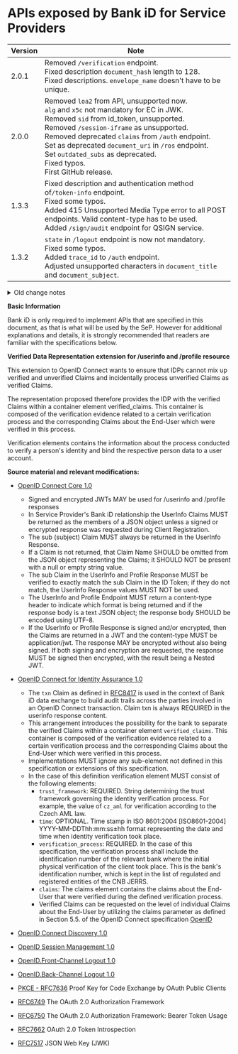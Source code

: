 # APIs exposed by Bank iD for Service Providers

| Version | Note                                                                                                                                                                                                                                                                                                                                                                                                                   |
|---------|------------------------------------------------------------------------------------------------------------------------------------------------------------------------------------------------------------------------------------------------------------------------------------------------------------------------------------------------------------------------------------------------------------------------|
| 2.0.1   | Removed ```/verification``` endpoint.<br>Fixed description ```document_hash``` length to 128.<br>Fixed descriptions. ```envelope_name``` doesn't have to be unique.                                                                                                                                                                                                                                                    |
| 2.0.0   | Removed ```loa2``` from API, unsupported now.<br>```alg``` and ```x5c``` not mandatory for EC in JWK.<br>Removed ```sid``` from id_token, unsupported.<br>Removed ```/session-iframe``` as unsupported.<br>Removed deprecated ```claims``` from ```/auth``` endpoint.<br> Set as deprecated ```document_uri``` in ```/ros``` endpoint.<br>Set ```outdated_subs``` as deprecated.<br>Fixed typos.<br>First GitHub release. |
| 1.3.3   | Fixed description and authentication method of```/token-info``` endpoint.<br>Fixed some typos.<br>Added 415 Unsupported Media Type error to all POST endpoints. Valid content-type has to be used.<br>Added ```/sign/audit``` endpoint for QSIGN service.                                                                                                                                                              |
| 1.3.2   | ```state``` in ```/logout``` endpoint is now not mandatory.<br>Fixed some typos.<br>Added ```trace_id``` to ```/auth``` endpoint.<br>Adjusted unsupported characters in ```document_title``` and ```document_subject```.                                                                                                                                                                                               |

<details>
<summary>Old change notes</summary>

| Version | Note                                                                                                                                                                                                                                                                                                                                                                                                                                                                                                                                                                                                                                                                                                                                                                |
|---------|---------------------------------------------------------------------------------------------------------------------------------------------------------------------------------------------------------------------------------------------------------------------------------------------------------------------------------------------------------------------------------------------------------------------------------------------------------------------------------------------------------------------------------------------------------------------------------------------------------------------------------------------------------------------------------------------------------------------------------------------------------------------|
| 1.3.1   | New GET endpoint for ```/logout```.<br>Removed mandatory requirement for ```redirect_uri``` in ```refresh_token``` authorization request.<br>Fixed some typos.<br>```document_id``` in ```/ros``` endpoint is mandatory and could have any value, is not checked against PDF files.<br>Adjusted unsupported characters in ```document_title``` and ```document_subject```.<br>New ```/sign/status``` endpoint for sign status verification.<br>```state``` and ```nonce``` are now mandatory in ```/ros``` and ```/auth``` endpoints to strengthen security.                                                                                                                                                                                                        |
| 1.3.0   | New error ```basic_registers_unavailable``` in ```ros``` endpoint.<br>Miminal value for ```max_age``` in ```/ros``` endpoint is now set to 600 seconds.<br>For PDF 2.0 files, document_id will be acquired from XMP metadata.                                                                                                                                                                                                                                                                                                                                                                                                                                                                                                                                       |
| 1.2.9   | New callback ```auth_failed``` in case ```code``` has been already issued.<br>New callback ```insufficient_scope``` in case missing required scopes from IdP for SIGN service.<br>New callback ```basic_registers_unavaiable``` for QSIGN service.<br>New parameter ```seal_visibility``` in ```/ros``` endpoint. In case you require seal visible on documents in SIGN or QSIGN<br>Fixed status codes for get and post in ```/authorize``` endpoint<br>Added ```401``` status code to ```/token``` endpoint                                                                                                                                                                                                                                                        |
| 1.2.8   | fixed service name in ```available_services``` in /api/v1/banks endpoint from ```QSIGN``` to ```QUALIFIED_SIGNATURE```<br>removed ```profile.verification``` from /userinfo endpoint example to be inline with the rest of the documentation                                                                                                                                                                                                                                                                                                                                                                                                                                                                                                                        |
| 1.2.7   | ```claims``` in auth endpoint request set as deprecated.                                                                                                                                                                                                                                                                                                                                                                                                                                                                                                                                                                                                                                                                                                            |
| 1.2.6   | Fixed missing ```hash_alg``` in ```multiDocumentObject```.<br>```primary_nationality``` set as deprecated.                                                                                                                                                                                                                                                                                                                                                                                                                                                                                                                                                                                                                                                          |
| 1.2.5   | Added ```500``` error to /profile, /token, /ros and /token-info endpoints.<br>Fixed enum in banks' ```available_services```.                                                                                                                                                                                                                                                                                                                                                                                                                                                                                                                                                                                                                                        |
| 1.2.4   | Added support for additional types of id cards `OP` and `CA`, Czech Republic documents without machine readable zone.<br>Added unsupported characters to ```document_title``` description .<br>Added ```503``` Temporarily unavailable error to ```/ros``` endpoint in case Basic Registers have planned downtime.<br>Fixed typos in addresses and idcards scopes.<br>Fixed supported ```response_type``` in ```/ros``` endpoint.<br>```valid_to``` in ```idcards``` is now not mandatory, due to missing parameter in idcards type 'OP', in all other typess it's still mandatory on application level.                                                                                                                                                            |
| 1.2.3   | Fixed description for ```not_implemented```.<br>Renamed auth error callback ```client_not_eligible``` to ```user_not_eligible```.                                                                                                                                                                                                                                                                                                                                                                                                                                                                                                                                                                                                                                   |
| 1.2.2   | Fixed description for ```document_language```.                                                                                                                                                                                                                                                                                                                                                                                                                                                                                                                                                                                                                                                                                                                      |
| 1.2.1   | New scopes for Qualified signatures ```sign.qualified``` and ```sign.officially_certified```.<br>Fixed typos and missing descriptions.                                                                                                                                                                                                                                                                                                                                                                                                                                                                                                                                                                                                                              |
| 1.2.0   | Fixed response code for /ros endpoint, it's now correctly 200 instead of 201.<br>New callback ```sign_error```, if PDF document(s) cannot be signed, this callback will be returned.<br>New callback ```client_not_eligible```, if authorization is not possible due to age or legal capacity restrictions.<br>Added ```traceId``` to all endpoints for support purposes.<br>Added ```sign_field``` to ```documentObject``` and ```documentObjects``` to support PDF signature field annotations.<br>```sign_area``` is now set as not mandatory.<br>Fixed ```exp``` in /ros response, it's correctly integer instead of date-time.<br>Fixed missing ```upload_uris``` in /ros response.<br>Cleanup of unused objects.<br>Modified for better code generation.<br>	 |
| 1.1.21  | Fixed element ```paymentAccountsDetails```, it's array now instead of object.                                                                                                                                                                                                                                                                                                                                                                                                                                                                                                                                                                                                                                                                                       |
| 1.1.20  | New elements in /profile addresses (cityarea, evidencenumber) and payment accounts details<br>New types of idcards by ROB<br>New callback "eid_doesnt_exist"                                                                                                                                                                                                                                                                                                                                                                                                                                                                                                                                                                                                        |
| 1.1.19  | Added ```outdated_subs``` field to IDToken and AuthorizationIDToken containing all identifiers from the associated identities provided to the application via Bank iD.<br>Some elements in Document Objects may be empty                                                                                                                                                                                                                                                                                                                                                                                                                                                                                                                                            |
| 1.1.18  | Added new feature for support of signature of multiple documents.                                                                                                                                                                                                                                                                                                                                                                                                                                                                                                                                                                                                                                                                                                   |
| 1.1.17  | Added new parameter ```available_services``` in Bank List API.                                                                                                                                                                                                                                                                                                                                                                                                                                                                                                                                                                                                                                                                                                      |
| 1.1.16  | As part of the unification, the ```upload_url``` parameter in the GET /verification response has been renamed to ```upload_uri```<br>The query parameter ```document_id``` in GET /verification is newly defined as optional<br>New response type 501 in /ros endpoint                                                                                                                                                                                                                                                                                                                                                                                                                                                                                              |
| 1.1.15  | Removed the ```whole_document``` parameter from the document /verification response                                                                                                                                                                                                                                                                                                                                                                                                                                                                                                                                                                                                                                                                                 |
| 1.1.14  | Updates and examples for the Sign service                                                                                                                                                                                                                                                                                                                                                                                                                                                                                                                                                                                                                                                                                                                           |
| 1.1.13  | The element time in the verification is now optional                                                                                                                                                                                                                                                                                                                                                                                                                                                                                                                                                                                                                                                                                                                |
| 1.1.12  | The time in ```verified_clamis.verification.time``` must be **with colon in date offset** (e.g. 2015-04-05T14:31:22+02:00)<br> ```max_age``` element in ```/ros``` endpoint request is in number format now.                                                                                                                                                                                                                                                                                                                                                                                                                                                                                                                                                        |
| 1.1.11  | The ```priority``` parameter in the ```signObject``` element is now mandatory and unique. The affected service is /ros.<br>New element with signed signObject as part of idtoken after authorization of the document by the end user.<br>Added scope ```notification.claims_updated``` (the application wants to send notifications) for **/profile** and **/userinfo** endpoints                                                                                                                                                                                                                                                                                                                                                                                   |
| 1.1.10  | Element ```verified_claims-verification.time``` changed to mandatory. Now, in case of sending a verification element, it is always necessary to send the date and time of the verification in the ISO 8601 format.                                                                                                                                                                                                                                                                                                                                                                                                                                                                                                                                                  |
| 1.1.9   | For the ```max_age``` parameter in the /auth endpoint, the description and occurrence obligation changed.                                                                                                                                                                                                                                                                                                                                                                                                                                                                                                                                                                                                                                                           |
| 1.1.8   | Added ```birthcountry``` to /profile ```verified_claims``` element in response                                                                                                                                                                                                                                                                                                                                                                                                                                                                                                                                                                                                                                                                                      |
| 1.1.7   | Correct response ```application/json``` on POST /ros endpoint<br>Added ```birthcountry``` element to /profile response                                                                                                                                                                                                                                                                                                                                                                                                                                                                                                                                                                                                                                              |
| 1.1.6   | Reword tags and summaries to better reflect official Bank iD product portfolio                                                                                                                                                                                                                                                                                                                                                                                                                                                                                                                                                                                                                                                                                      |
| 1.1.5   | Removed unnecessary specification for the document upload resource during document verification<br>Clarified `signObject` and `documentObject` specification and examples<br>Clarified various property data types and examples throughout the signing process                                                                                                                                                                                                                                                                                                                                                                                                                                                                                                      |
| 1.1.4   | Fixed server reference to correct host oidc.sandbox.bankid.cz<br>Added code_challenge_methods_supported element to OIDCConfigure scheme                                                                                                                                                                                                                                                                                                                                                                                                                                                                                                                                                                                                                             |
| 1.1.3   | A more well-arranged list of scopes (directly in the description of /userinfo and /profile)                                                                                                                                                                                                                                                                                                                                                                                                                                                                                                                                                                                                                                                                         |
| 1.1.2   | Fixed error response format at /userinfo and /profile                                                                                                                                                                                                                                                                                                                                                                                                                                                                                                                                                                                                                                                                                                               |
| 1.1.1   | GET /auth endpoint specification<br>Added for better clarity complete possible list of parameters of ```claims``` element in ```verified_claims``` for services /userinfo and /profile                                                                                                                                                                                                                                                                                                                                                                                                                                                                                                                                                                              |
| 1.1.0   | added optional element ```bank_id``` in POST /ros endpoint<br>elements in the ```sign_area``` object are now all mandatory (POST /ros)<br>```structured_scope``` are not newly array type (POST /ros)<br>removed ```remote_authorization``` element (POST /ros)<br>format of ```max_age``` element changed from date-time to number of seconds (POST /ros)<br>changed response to the verification of the signed document. Newly, Bank iD returns a metadata collection of all signatures in the document (POST /verification)<br>the element ```verification``` changed to optional within ```verified_claims``` (GET /profile)                                                                                                                                    |
| 1.0.0   | the first version of the document                                                                                                                                                                                                                                                                                                                                                                                                                                                                                                                                                                                                                                                                                                                                   |
</details>

**Basic Information**

Bank iD is only required to implement APIs that are specified in this document, as that is what will be used by the SeP.
However for additional explanations and details, it is strongly recommended that readers are familiar with the specifications below.


**Verified Data Representation extension for /userinfo and /profile resource**

This extension to OpenID Connect wants to ensure that IDPs cannot mix up verified and unverified Claims and incidentally process unverified Claims as verified Claims.

The representation proposed therefore provides the IDP with the verified Claims within a container element verified_claims. This container is composed of the verification  evidence related to a certain verification process and the corresponding Claims about the End-User which were verified in this process.

Verification elements contains the information about the process conducted to verify a person's identity and bind the respective person data to a user account.


**Source material and relevant modifications:**

* [OpenID Connect Core 1.0](https://openid.net/specs/openid-connect-core-1_0.html) 

  * Signed and encrypted JWTs MAY be used for /userinfo and /profile responses
  * In Service Provider's Bank iD relationship the UserInfo Claims MUST be returned as the members of a JSON object unless a signed or encrypted response was requested during Client Registration.
  * The sub (subject) Claim MUST always be returned in the UserInfo Response.
  * If a Claim is not returned, that Claim Name SHOULD be omitted from the JSON object representing the Claims; it SHOULD NOT be present with a null or empty string value.
  * The sub Claim in the UserInfo and Profile Response MUST be verified to exactly match the sub Claim in the ID Token; if they do not match, the UserInfo Response values MUST NOT be used.
  * The UserInfo and Profile Endpoint MUST return a content-type header to indicate which format is being returned and if the response body is a text JSON object; the response body SHOULD be encoded using UTF-8.
  * If the UserInfo or Profile Response is signed and/or encrypted, then the Claims are returned in a JWT and the content-type MUST be application/jwt. The response MAY be encrypted without also being signed. If both signing and encryption are requested, the response MUST be signed then encrypted, with the result being a Nested JWT.

* [OpenID Connect for Identity Assurance 1.0](https://openid.net/specs/openid-connect-4-identity-assurance-1_0.html)

  * The `txn` Claim as defined in [RFC8417](https://tools.ietf.org/html/rfc8417) is used in the context of Bank iD data exchange to build audit trails across the parties involved in an OpenID Connect transaction. Claim txn is always REQUIRED in the userinfo response content.
  * This arrangement introduces the possibility for the bank to separate the verified Claims within a container element `verified_claims`. This container is composed of the  verification evidence related to a certain verification process and the corresponding Claims about the End-User which were verified in this process.
  * Implementations MUST ignore any sub-element not defined in this specification or extensions of this specification.
  * In the case of this definition verification element MUST consist of the following elements:
     * `trust_framework`: REQUIRED. String determining the trust framework governing the identity verification process. For example, the value of ``cz_aml`` for verification according to the Czech AML law.
     * `time`: OPTIONAL. Time stamp in ISO 8601:2004 [ISO8601-2004] YYYY-MM-DDThh:mm:ss±hh format representing the date and time when identity verification took place.
     * `verification_process`: REQUIRED. In the case of this specification, the verification process shall include the identification number of the relevant bank where the initial physical verification of the client took place. This is the bank's identification number, which is kept in the list of regulated and registered entities of the CNB JERRS.
     * `claims`: The claims element contains the claims about the End-User that were verified during the defined verification process.
     * Verified Claims can be requested on the level of individual Claims about the End-User by utilizing the claims parameter as defined in Section 5.5. of the OpenID Connect specification [OpenID](https://openid.net/specs/openid-connect-core-1_0.html#ClaimsParameter)

* [OpenID Connect Discovery 1.0](https://openid.net/specs/openid-connect-discovery-1_0.html)
* [OpenID Session Management 1.0](https://openid.net/specs/openid-connect-session-1_0.html) 
* [OpenID.Front-Channel Logout 1.0](https://openid.net/specs/openid-connect-frontchannel-1_0.html)
* [OpenID.Back-Channel Logout 1.0](https://openid.net/specs/openid-connect-backchannel-1_0.html)
* [PKCE - RFC7636](https://tools.ietf.org/html/rfc7636) Proof Key for Code Exchange by OAuth Public Clients
* [RFC6749](https://tools.ietf.org/html/rfc6749) The OAuth 2.0 Authorization Framework
* [RFC6750](https://tools.ietf.org/html/rfc6750) The OAuth 2.0 Authorization Framework: Bearer Token Usage
* [RFC7662](https://tools.ietf.org/html/rfc7662) OAuth 2.0 Token Introspection
* [RFC7517](https://tools.ietf.org/html/rfc7517) JSON Web Key (JWK)
